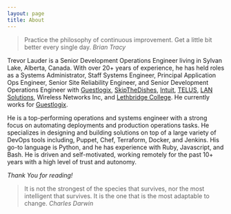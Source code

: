 ```yaml
---
layout: page
title: About
---
```


>Practice the philosophy of continuous improvement. Get a little bit better every single day. <cite>Brian Tracy</cite>

Trevor Lauder is a Senior Development Operations Engineer living in Sylvan Lake, Alberta, Canada.  With over 20+ years of experience, he has held roles as a Systems Administrator, Staff Systems Engineer, Principal Application Ops Engineer, Senior Site Reliability Engineer, and Senior Development Operations Engineer with [Guestlogix](https://www.guestlogix.com), [SkipTheDishes](https://www.skipthedishes.com), [Intuit](https://www.intuit.com/ca/), [TELUS](https://www.telus.com), [LAN Solutions](https://www.lansolutions.ca), Wireless Networks Inc, and [Lethbridge College](https://lethbridgecollege.ca).  He currently works for [Guestlogix](https://www.guestlogix.com).

He is a top-performing operations and systems engineer with a strong focus on automating deployments and production operations tasks. He specializes in designing and building solutions on top of a large variety of DevOps tools including, Puppet, Chef, Terraform, Docker, and Jenkins.  His go-to language is Python, and he has experience with Ruby, Javascript, and Bash.  He is driven and self-motivated, working remotely for the past 10+ years with a high level of trust and autonomy.

*Thank You for reading!*

>It is not the strongest of the species that survives, nor the most intelligent that survives. It is the one that is the most adaptable to change. <cite>Charles Darwin</cite>
